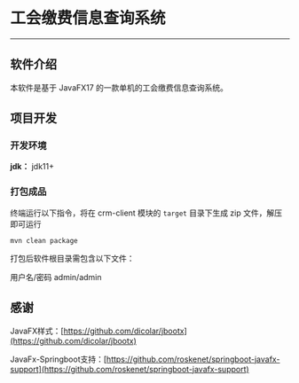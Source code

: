 
# 工会缴费信息查询系统

---


## 软件介绍

本软件是基于 JavaFX17 的一款单机的工会缴费信息查询系统。

## 项目开发

### 开发环境

**jdk：** jdk11+

### 打包成品

终端运行以下指令，将在 crm-client 模块的 `target` 目录下生成 zip 文件，解压即可运行

```shell
mvn clean package
```


打包后软件根目录需包含以下文件：

用户名/密码   admin/admin

## 感谢

JavaFX样式：[https://github.com/dicolar/jbootx](https://github.com/dicolar/jbootx)

JavaFx-Springboot支持：[https://github.com/roskenet/springboot-javafx-support](https://github.com/roskenet/springboot-javafx-support)